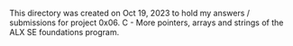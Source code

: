 This directory was created on Oct 19, 2023 to hold my answers / submissions for
project 0x06. C - More pointers, arrays and strings of the ALX SE foundations
program.
